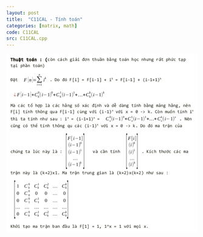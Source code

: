 ```yaml
---
layout: post
title:  "C11CAL - Tính toán"
categories: [matrix, math]
code: C11CAL
src: C11CAL.cpp
---
```



<img src="/static/img/posts/C11CAL.png">
